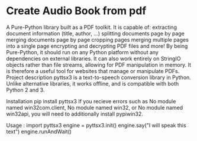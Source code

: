 # Create Audio Book from pdf
 A Pure-Python library built as a PDF toolkit. It is capable of:
extracting document information (title, author, …)
splitting documents page by page
merging documents page by page
cropping pages
merging multiple pages into a single page
encrypting and decrypting PDF files
and more!
By being Pure-Python, it should run on any Python platform without any dependencies on external libraries. It can also work entirely on StringIO objects rather than file streams, allowing for PDF manipulation in memory. It is therefore a useful tool for websites that manage or manipulate PDFs.
Project description
pyttsx3 is a text-to-speech conversion library in Python. Unlike alternative libraries, it works offline, and is compatible with both Python 2 and 3.

Installation
pip install pyttsx3
If you recieve errors such as No module named win32com.client, No module named win32, or No module named win32api, you will need to additionally install pypiwin32.

Usage :
import pyttsx3
engine = pyttsx3.init()
engine.say("I will speak this text")
engine.runAndWait()

